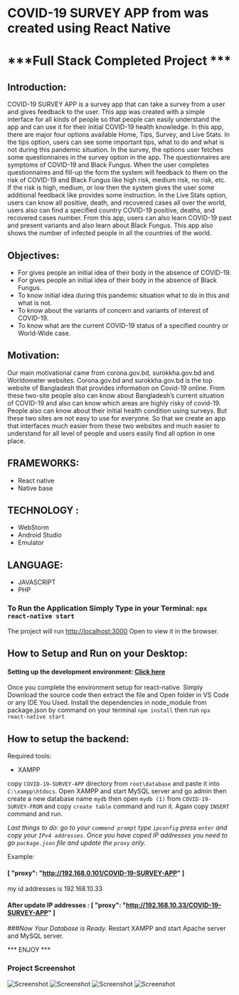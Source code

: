 # COVID-19 SURVEY APP from was created using React Native
# ***Full Stack Completed Project ***

## Introduction:
COVID-19 SURVEY APP is a survey app that can take a survey from a user and gives feedback to the user. This app was created with a simple interface for all kinds of people so that people can easily understand the app and can use it for their initial COVID-19 health knowledge. In this app, there are major four options available Home, Tips, Survey, and Live Stats. In the tips option, users can see some important tips, what to do and what is not during this pandemic situation. In the survey, the options user fetches some questionnaires in the survey option in the app. The questionnaires are symptoms of COVID-19 and Black Fungus. When the user completes questionnaires and fill-up the form the system will feedback to them on the risk of COVID-19 and Black Fungus like high risk, medium risk, no risk, etc. If the risk is high, medium, or low then the system gives the user some additional feedback like provides some instruction. In the Live Stats option, users can know all positive, death, and recovered cases all over the world, users also can find a specified country COVID-19 positive, deaths, and recovered cases number. From this app, users can also learn COVID-19 past and present variants and also learn about Black Fungus. This app also shows the number of infected people in all the countries of the world.
## Objectives:
* For gives people an initial idea of their body in the absence of COVID-19.
* For gives people an initial idea of their body in the absence of Black Fungus.
* To know initial idea during this pandemic situation what to do in this and what is not.
* To know about the variants of concern and variants of interest of COVID-19.
* To know what are the current COVID-19 status of a specified country or World-Wide case.

## Motivation:
Our main motivational came from corona.gov.bd, surokkha.gov.bd and Worldometer websites.
Corona.gov.bd and surokkha.gov.bd is the top website of Bangladesh that provides information on
Covid-19 online. From these two-site people also can know about Bangladesh’s current situation of
COVID-19 and also can know which areas are highly risky of covid-19. People also can know about
their initial health condition using surveys.
But these two sites are not easy to use for everyone. So that we create an app that interfaces much
easier from these two websites and much easier to understand for all level of people and users easily
find all option in one place.

## FRAMEWORKS:
* React native
* Native base

## TECHNOLOGY :
* WebStorm
* Android Studio
* Emulator

## LANGUAGE:
* JAVASCRIPT
* PHP


### To Run the Application Simply Type in your Terminal: `npx react-native start`
The project will run [http://localhost:3000](http://localhost:3000)
Open  to view it in the browser.

## How to Setup and Run on your Desktop:

#### Setting up the development environment: [Click here](https://reactnative.dev/docs/environment-setup)
Once you complete the environment setup for react-native.
Simply Download the source code then extract the file and Open folder in VS Code or any IDE You Used. Install the dependencies in  node_module from package.json by command on your terminal `npm install`
then run `npx react-native start`

## How to setup the backend:
Required tools:
* XAMPP

copy `COVID-19-SURVEY-APP` directory from `root\database` and paste it into `C:\xampp\htdocs`.
Open XAMPP and start MySQL server and go admin then create a new database name `mydb` then open `mydb (1)` from `COVID-19-SURVEY-FROM`
and copy `create table` command and run it. Again copy `INSERT` command and run.

*Last things to do: go to your `commend prompt` type `ipconfig` press `enter` and copy your `IPv4 addresses`. Once you have coped IP addresses you need to go `package.json` file and update the `proxy` only.*

Example: 
#### [ "proxy": "http://192.168.0.101/COVID-19-SURVEY-APP" ]
my id addresses is 192.168.10.33
#### After update IP addresses : [ "proxy": "http://192.168.10.33/COVID-19-SURVEY-APP" ]

###*Now Your Database is Ready.*
Restart XAMPP and start Apache server and MySQL server.

*** ENJOY ***
### Project Screenshot
![Screenshot](s1.png)
![Screenshot](s2.png)
![Screenshot](s3.png)
![Screenshot](s4.png)

